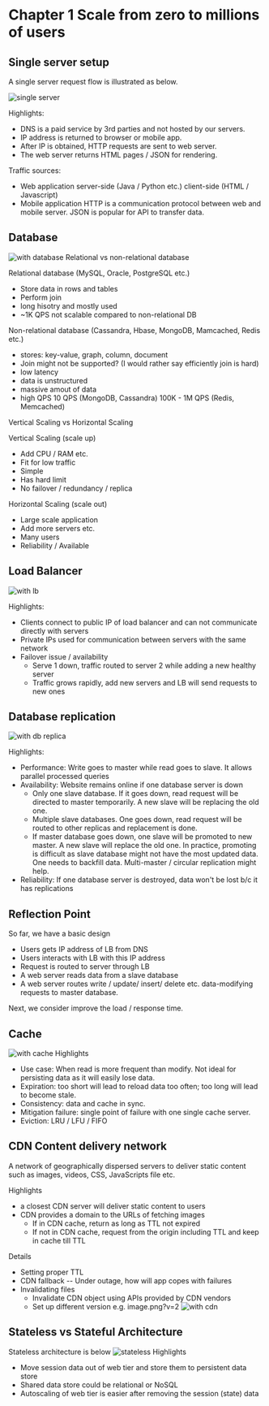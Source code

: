 # Chapter 1 Scale from zero to millions of users
## Single server setup
A single server request flow is illustrated as below.

![single server](https://github.com/XuGaoUCI/SystemDesign/blob/main/images/chap1_simple_request_flow.PNG)

Highlights:
- DNS is a paid service by 3rd parties and not hosted by our servers.
- IP address is returned to browser or mobile app.
- After IP is obtained, HTTP requests are sent to web server.
- The web server returns HTML pages / JSON for rendering.

Traffic sources:
- Web application
server-side (Java / Python etc.)
client-side (HTML / Javascript)
- Mobile application
HTTP is a communication protocol between web and mobile server. JSON is popular for API to transfer data.
## Database
![with database](https://github.com/XuGaoUCI/SystemDesign/blob/main/images/chap1_simple_request_db.PNG)
Relational vs non-relational database

Relational database (MySQL, Oracle, PostgreSQL etc.)
- Store data in rows and tables
- Perform join 
- long hisotry and mostly used 
- ~1K QPS not scalable compared to non-relational DB

Non-relational database (Cassandra, Hbase, MongoDB, Mamcached, Redis etc.)
- stores: key-value, graph, column, document
- Join might not be supported? (I would rather say efficiently join is hard)
- low latency
- data is unstructured 
- massive amout of data 
- high QPS 10 QPS (MongoDB, Cassandra) 100K - 1M QPS (Redis, Memcached)

Vertical Scaling vs Horizontal Scaling

Vertical Scaling (scale up)
- Add CPU / RAM etc.
- Fit for low traffic 
- Simple
- Has hard limit 
- No failover / redundancy / replica

Horizontal Scaling (scale out)
- Large scale application
- Add more servers etc.
- Many users
- Reliability / Available 

## Load Balancer
![with lb](https://github.com/XuGaoUCI/SystemDesign/blob/main/images/chap_simple_lb.PNG)

Highlights:
- Clients connect to public IP of load balancer and can not communicate directly with servers
- Private IPs used for communication between servers with the same network
- Failover issue / availability 
  - Serve 1 down, traffic routed to server 2 while adding a new healthy server
  - Traffic grows rapidly, add new servers and LB will send requests to new ones

## Database replication
![with db replica](https://github.com/XuGaoUCI/SystemDesign/blob/main/images/chap1_simple_db_replica.PNG)

Highlights:
- Performance: Write goes to master while read goes to slave. It allows parallel processed queries 
- Availability: Website remains online if one database server is down
  - Only one slave database. If it goes down, read request will be directed to master temporarily. A new slave will be replacing the old one. 
  - Multiple slave databases. One goes down, read request will be routed to other replicas and replacement is done.
  - If master database goes down, one slave will be promoted to new master. A new slave will replace the old one. In practice, promoting is difficult as slave database might not have the most updated data. One needs to backfill data. Multi-master / circular replication might help.
- Reliability: If one database server is destroyed, data won't be lost b/c it has replications

## Reflection Point
So far, we have a basic design 
- Users gets IP address of LB from DNS
- Users interacts with LB with this IP address
- Request is routed to server through LB
- A web server reads data from a slave database
- A web server routes write / update/ insert/ delete etc. data-modifying requests to master database.

Next, we consider improve the load / response time.
## Cache
![with cache](https://github.com/XuGaoUCI/SystemDesign/blob/main/images/chap1_simple_cache.PNG)
Highlights
- Use case: When read is more frequent than modify. Not ideal for persisting data as it will easily lose data.
- Expiration: too short will lead to reload data too often; too long will lead to become stale.
- Consistency: data and cache in sync.
- Mitigation failure: single point of failure with one single cache server.
- Eviction: LRU / LFU / FIFO
## CDN Content delivery network
A network of geographically dispersed servers to deliver static content such as images, videos, CSS, JavaScripts file etc.

Highlights
- a closest CDN server will deliver static content to users
- CDN provides a domain to the URLs of fetching images 
  - If in CDN cache, return as long as TTL not expired
  - If not in CDN cache, request from the origin including TTL and keep in cache till TTL

Details
- Setting proper TTL
- CDN fallback -- Under outage, how will app copes with failures 
- Invalidating files
  - Invalidate CDN object using APIs provided by CDN vendors
  - Set up different version e.g. image.png?v=2 
![with cdn](https://github.com/XuGaoUCI/SystemDesign/blob/main/images/chap1_simple_cdn.PNG)
## Stateless vs Stateful Architecture
Stateless architecture is below
![stateless](https://github.com/XuGaoUCI/SystemDesign/blob/main/images/chap1_simple_stateless.PNG)
Highlights
- Move session data out of web tier and store them to persistent data store
- Shared data store could be relational or NoSQL 
- Autoscaling of web tier is easier after removing the session (state) data
